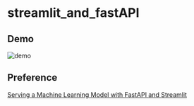 # streamlit_and_fastAPI

## Demo
![demo](https://user-images.githubusercontent.com/43127213/116805012-58cc6d80-ab5e-11eb-89ac-65dfd90c5f63.gif)

## Preference
[Serving a Machine Learning Model with FastAPI and Streamlit](https://testdriven.io/blog/fastapi-streamlit/)
